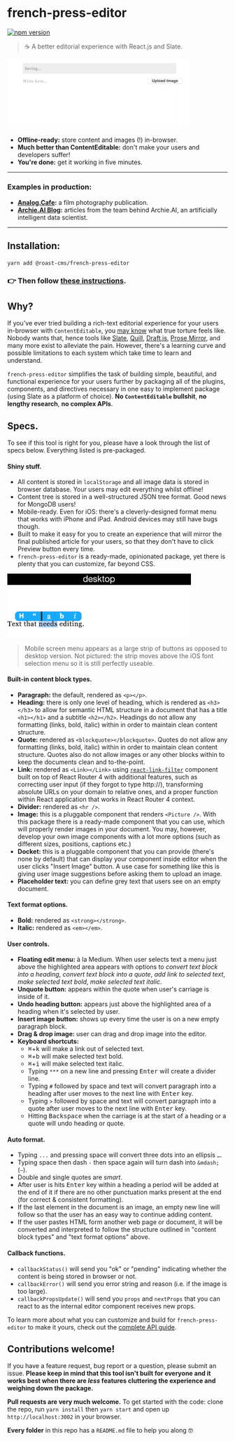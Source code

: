 # french-press-editor
[![npm version](https://badge.fury.io/js/%40roast-cms%2Ffrench-press-editor.svg)](https://badge.fury.io/js/%40roast-cms%2Ffrench-press-editor)
> ☕ A better editorial experience with React.js and Slate.

<img src="README-banner.gif?raw=true" width="420" alt="Banner GIF" />

- **Offline-ready:** store content and images (!) in-browser.
- **Much better than ContentEditable:** don't make your users and developers suffer!
- **You're done:** get it working in five minutes.

***
### Examples in production:
- **[Analog.Cafe](https://www.analog.cafe/submit/compose):** a film photography publication.
- **[Archie.AI Blog](https://www.archie.ai/blog):** articles from the team behind Archie.AI, an artificially intelligent data scientist.
***

## Installation:
```
yarn add @roast-cms/french-press-editor
```
### 👉 Then follow **[these instructions](/examples/README.md)**.

## Why?
If you've ever tried building a rich-text editorial experience for your users in-browser with `ContentEditable`, you [may know](https://medium.engineering/why-contenteditable-is-terrible-122d8a40e480) what true torture feels like. Nobody wants that, hence tools like [Slate](https://github.com/ianstormtaylor/slate), [Quill](https://github.com/quilljs/quill), [Draft.js](https://github.com/facebook/draft-js), [Prose Mirror](https://github.com/ProseMirror/prosemirror), and many more exist to alleviate the pain. However, there's a learning curve and possible limitations to each system which take time to learn and understand.

`french-press-editor` simplifies the task of building simple, beautiful, and functional experience for your users further by packaging all of the plugins, components, and directives necessary in one easy to implement package (using Slate as a platform of choice). **No `ContentEditable` bullshit**, **no lengthy research**, **no complex APIs**.

## Specs.
To see if this tool is right for you, please have a look through the list of specs below. Everything listed is pre-packaged.

#### Shiny stuff.
- All content is stored in `localStorage` and all image data is stored in browser database. Your users may edit everything whilst offline!
- Content tree is stored in a well-structured JSON tree format. Good news for MongoDB users!
- Mobile-ready. Even for iOS: there's a cleverly-designed format menu that works with iPhone and iPad. Android devices may still have bugs though.
- Built to make it easy for you to create an experience that will mirror the final published article for your users, so that they don't have to click <btn>Preview</btn> button every time.
- `french-press-editor` is a ready-made, opinionated package, yet there is plenty that you can customize, far beyond CSS.

<img src="README-mobile.gif?raw=true" width="420" alt="How the editor menu looks on mobile screens" />

> Mobile screen menu appears as a large strip of buttons as opposed to desktop version. Not pictured: the strip moves above the iOS font selection menu so it is still perfectly useable.

#### Built-in content block types.
- **Paragraph:** the default, rendered as `<p></p>`.
- **Heading:** there is only one level of heading, which is rendered as `<h3></h3>` to allow for semantic HTML structure in a document that has a title `<h1></h1>` and a subtitle `<h2></h2>`. Headings do not allow any formatting (links, bold, italic) within in order to maintain clean content structure.
- **Quote:** rendered as `<blockquote></blockquote>`. Quotes do not allow any formatting (links, bold, italic) within in order to maintain clean content structure. Quotes also do not allow images or any other blocks within to keep the documents clean and to-the-point.
- **Link:** rendered as `<Link></Link>` using [`react-link-filter`](https://github.com/roast-cms/react-link-filter) component built on top of React Router 4 with additional features, such as correcting user input (if they forgot to type http://), transforming absolute URLs on your domain to relative ones, and a proper function within React application that works in React Router 4 context.
- **Divider:** rendered as `<hr />`.
- **Image:** this is a pluggable component that renders `<Picture />`. With this package there is a ready-made component that you can use, which will properly render images in your document. You may, however, develop your own image components with a lot more options (such as different sizes, positions, captions etc.)
- **Docket:** this is a pluggable component that you can provide (there's none by default) that can display your component inside editor when the user clicks "Insert Image" button. A use case for something like this is giving user image suggestions before asking them to upload an image.
- **Placeholder text:** you can define grey text that users see on an empty document.

#### Text format options.
- **Bold:** rendered as `<strong></strong>`.
- **Italic:** rendered as `<em></em>`.

#### User controls.
- **Floating edit menu:** à la Medium. When user selects text a menu just above the highlighted area appears with options to _convert text block into a heading_, _convert text block into a quote_, _add link to selected text_, _make selected text bold_, _make selected text italic_.
- **Unquote button:** appears within the quote when user's carriage is inside of it.
- **Undo heading button:** appears just above the highlighted area of a heading when it's selected by user.
- **Insert image button:** shows up every time the user is on a new empty paragraph block.
- **Drag & drop image:** user can drag and drop image into the editor.
- **Keyboard shortcuts:**
  - <kbd>⌘</kbd>+<kbd>k</kbd> will make a link out of selected text.
  - <kbd>⌘</kbd>+<kbd>b</kbd> will make selected text bold.
  - <kbd>⌘</kbd>+<kbd>i</kbd> will make selected text italic.
  - Typing `***` on a new line and pressing <kbd>Enter</kbd> will create a divider line.
  - Typing `#` followed by space and text will convert paragraph into a heading after user moves to the next line with <kbd>Enter</kbd> key.
  - Typing `>` followed by space and text will convert paragraph into a quote after user moves to the next line with <kbd>Enter</kbd> key.
  - Hitting <kbd>Backspace</kbd> when the carriage is at the start of a heading or a quote will undo heading or quote.

#### Auto format.
- Typing `...` and pressing space will convert three dots into an ellipsis `…`.
- Typing space then dash `-` then space again will turn dash into `&mdash;` (` — `).
- Double and single quotes are _smart_.
- After user is hits <kbd>Enter</kbd> key within a heading a period will be added at the end of it if there are no other punctuation marks present at the end (for correct & consistent formatting).
- If the last element in the document is an image, an empty new line will follow so that the user has an easy way to continue adding content.
- If the user pastes HTML form another web page or document, it will be converted and interpreted to follow the structure outlined in "content block types" and "text format options" above.

#### Callback functions.
- `callbackStatus()` will send you "ok" or "pending" indicating whether the content is being stored in browser or not.
- `callbackError()` will send you error string and reason (i.e. if the image is too large).
- `callbackPropsUpdate()` will send you `props` and `nextProps` that you can react to as the internal editor component receives new props.

To learn more about what you can customize and build for `french-press-editor` to make it yours, check out the [complete API guide](/examples/README.md).


## Contributions welcome!
If you have a feature request, bug report or a question, please submit an issue. **Please keep in mind that this tool isn't built for everyone and it works best when there are _less_ features cluttering the experience and weighing down the package.**

**Pull requests are very much welcome.** To get started with the code: clone the repo, run `yarn install` then `yarn start` and open up `http://localhost:3002` in your browser.

**Every folder** in this repo has a `README.md` file to help you along 🤓
